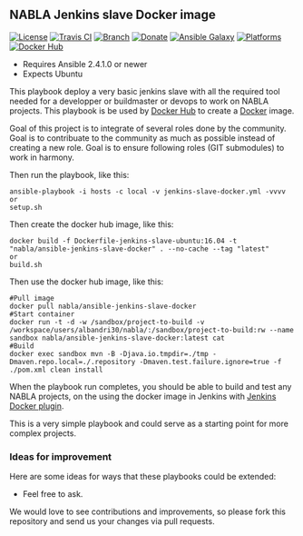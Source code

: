 ## NABLA Jenkins slave Docker image

[![License](http://img.shields.io/:license-apache-blue.svg?style=flat-square)](http://www.apache.org/licenses/LICENSE-2.0.html)
[![Travis CI](https://img.shields.io/travis/AlbanAndrieu/ansible-jenkins-slave.svg?style=flat)](https://travis-ci.org/AlbanAndrieu/ansible-jenkins-slave)
[![Branch](http://img.shields.io/github/tag/AlbanAndrieu/ansible-jenkins-slave.svg?style=flat-square)](https://github.com/AlbanAndrieu/ansible-jenkins-slave/tree/master)
[![Donate](https://img.shields.io/gratipay/AlbanAndrieu.svg?style=flat)](https://www.gratipay.com/~AlbanAndrieu)
[![Ansible Galaxy](https://img.shields.io/badge/galaxy-alban.andrieu.eclipse-660198.svg?style=flat)](https://galaxy.ansible.com/alban.andrieu/eclipse)
[![Platforms](http://img.shields.io/badge/platforms-el%20/%20macosx%20/%20ubuntu-lightgrey.svg?style=flat)](#)
[![Docker Hub](https://dockerbuildbadges.quelltext.eu/status.svg?organization=nabla&repository=ansible-jenkins-slave-docker)](https://hub.docker.com/r/nabla/ansible-jenkins-slave-docker/)

- Requires Ansible 2.4.1.0 or newer
- Expects Ubuntu 

This playbook deploy a very basic jenkins slave with all the required tool needed for a developper or buildmaster or devops to work on NABLA projects.
This playbook is be used by [Docker Hub][3] to create a [Docker][1] image.

Goal of this project is to integrate of several roles done by the community. 
Goal is to contribuate to the community as much as possible instead of creating a new role.
Goal is to ensure following roles (GIT submodules) to work in harmony.

Then run the playbook, like this:

	ansible-playbook -i hosts -c local -v jenkins-slave-docker.yml -vvvv
	or
	setup.sh

Then create the docker hub image, like this:

	docker build -f Dockerfile-jenkins-slave-ubuntu:16.04 -t "nabla/ansible-jenkins-slave-docker" . --no-cache --tag "latest"
	or
	build.sh

Then use the docker hub image, like this:
	
	#Pull image
    docker pull nabla/ansible-jenkins-slave-docker
    #Start container
    docker run -t -d -w /sandbox/project-to-build -v /workspace/users/albandri30/nabla/:/sandbox/project-to-build:rw --name sandbox nabla/ansible-jenkins-slave-docker:latest cat
    #Build
    docker exec sandbox mvn -B -Djava.io.tmpdir=./tmp -Dmaven.repo.local=./.repository -Dmaven.test.failure.ignore=true -f ./pom.xml clean install
	
When the playbook run completes, you should be able to build and test any NABLA projects, on the using the docker image in Jenkins with [Jenkins Docker plugin][2].

This is a very simple playbook and could serve as a starting point for more complex projects. 

### Ideas for improvement

Here are some ideas for ways that these playbooks could be extended:

- Feel free to ask.

We would love to see contributions and improvements, so please fork this
repository and send us your changes via pull requests.

[1]: http://docker.io
[2]: https://wiki.jenkins-ci.org/display/JENKINS/Docker+Plugin
[3]: https://hub.docker.com
